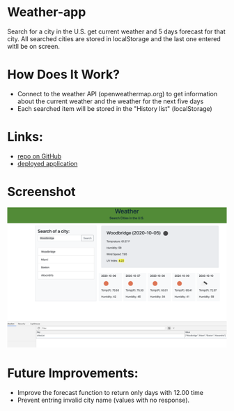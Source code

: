 # Weather-app

Search for a city in the U.S. get current weather and 5 days forecast for that city. All searched cities are stored in localStorage and the last one entered witll be on screen.

# How Does It Work?

* Connect to the weather API (openweathermap.org) to get information about the current weather and the weather for the next five days
* Each searched item will be stored in the "History list" (localStorage)

# Links:

* [repo on GitHub](https://github.com/samergain/weather-app/)
* [deployed application](https://samergain.github.io/weather-app/)

# Screenshot 
![large](largeLayout.png)

# Future Improvements:
* Improve the forecast function to return only days with 12.00 time 
* Prevent entring invalid city name (values with no response).


